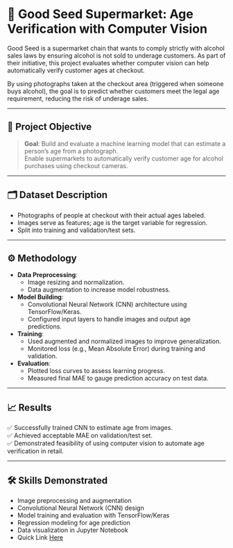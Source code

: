# 🛒 Good Seed Supermarket: Age Verification with Computer Vision

Good Seed is a supermarket chain that wants to comply strictly with alcohol sales laws by ensuring alcohol is not sold to underage customers. As part of their initiative, this project evaluates whether computer vision can help automatically verify customer ages at checkout.

By using photographs taken at the checkout area (triggered when someone buys alcohol), the goal is to predict whether customers meet the legal age requirement, reducing the risk of underage sales.

---

## 📌 Project Objective

> **Goal**: Build and evaluate a machine learning model that can estimate a person’s age from a photograph.  
> Enable supermarkets to automatically verify customer age for alcohol purchases using checkout cameras.

---

## 🗂️ Dataset Description

- Photographs of people at checkout with their actual ages labeled.
- Images serve as features; age is the target variable for regression.
- Split into training and validation/test sets.

---

## ⚙️ Methodology

- **Data Preprocessing**:
  - Image resizing and normalization.
  - Data augmentation to increase model robustness.
- **Model Building**:
  - Convolutional Neural Network (CNN) architecture using TensorFlow/Keras.
  - Configured input layers to handle images and output age predictions.
- **Training**:
  - Used augmented and normalized images to improve generalization.
  - Monitored loss (e.g., Mean Absolute Error) during training and validation.
- **Evaluation**:
  - Plotted loss curves to assess learning progress.
  - Measured final MAE to gauge prediction accuracy on test data.

---

## 📈 Results

✅ Successfully trained CNN to estimate age from images.  
✅ Achieved acceptable MAE on validation/test set.  
✅ Demonstrated feasibility of using computer vision to automate age verification in retail.

---

## 🛠️ Skills Demonstrated

- Image preprocessing and augmentation
- Convolutional Neural Network (CNN) design
- Model training and evaluation with TensorFlow/Keras
- Regression modeling for age prediction
- Data visualization in Jupyter Notebook
- Quick Link [Here](https://github.com/Jolay96/TripleTenProjects-/blob/main/Computer%20Vision/Computer%20Vision.ipynb)